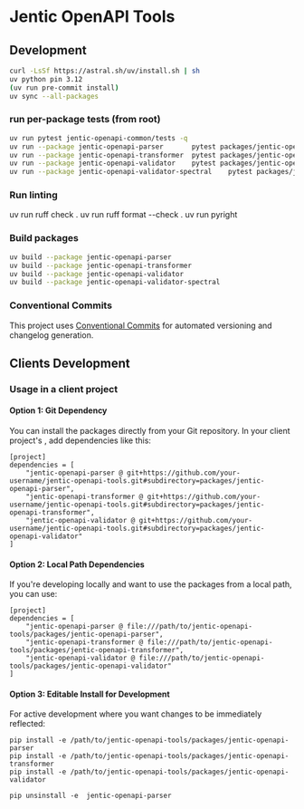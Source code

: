# Jentic OpenAPI Tools


## Development

```bash
curl -LsSf https://astral.sh/uv/install.sh | sh
uv python pin 3.12
(uv run pre-commit install)
uv sync --all-packages
```

### run per-package tests (from root)

```bash
uv run pytest jentic-openapi-common/tests -q
uv run --package jentic-openapi-parser       pytest packages/jentic-openapi-parser/tests -q
uv run --package jentic-openapi-transformer  pytest packages/jentic-openapi-transformer/tests -q
uv run --package jentic-openapi-validator    pytest packages/jentic-openapi-validator/tests -q
uv run --package jentic-openapi-validator-spectral    pytest packages/jentic-openapi-validator-spectral/tests -q
```

### Run linting
uv run ruff check .
uv run ruff format --check .
uv run pyright

### Build packages

```bash
uv build --package jentic-openapi-parser
uv build --package jentic-openapi-transformer
uv build --package jentic-openapi-validator
uv build --package jentic-openapi-validator-spectral
```

### Conventional Commits

This project uses [Conventional Commits](https://www.conventionalcommits.org/) for automated versioning and changelog generation.


## Clients Development

### Usage in a client project

#### Option 1: Git Dependency

You can install the packages directly from your Git repository. In your client project's , add dependencies like this: 

```
[project]
dependencies = [
    "jentic-openapi-parser @ git+https://github.com/your-username/jentic-openapi-tools.git#subdirectory=packages/jentic-openapi-parser",
    "jentic-openapi-transformer @ git+https://github.com/your-username/jentic-openapi-tools.git#subdirectory=packages/jentic-openapi-transformer",
    "jentic-openapi-validator @ git+https://github.com/your-username/jentic-openapi-tools.git#subdirectory=packages/jentic-openapi-validator"
]
```

#### Option 2: Local Path Dependencies

If you're developing locally and want to use the packages from a local path, you can use:

```
[project]
dependencies = [
    "jentic-openapi-parser @ file:///path/to/jentic-openapi-tools/packages/jentic-openapi-parser",
    "jentic-openapi-transformer @ file:///path/to/jentic-openapi-tools/packages/jentic-openapi-transformer",
    "jentic-openapi-validator @ file:///path/to/jentic-openapi-tools/packages/jentic-openapi-validator"
]
```

#### Option 3: Editable Install for Development

For active development where you want changes to be immediately reflected:

```
pip install -e /path/to/jentic-openapi-tools/packages/jentic-openapi-parser
pip install -e /path/to/jentic-openapi-tools/packages/jentic-openapi-transformer
pip install -e /path/to/jentic-openapi-tools/packages/jentic-openapi-validator
```

```
pip unsinstall -e  jentic-openapi-parser

```
